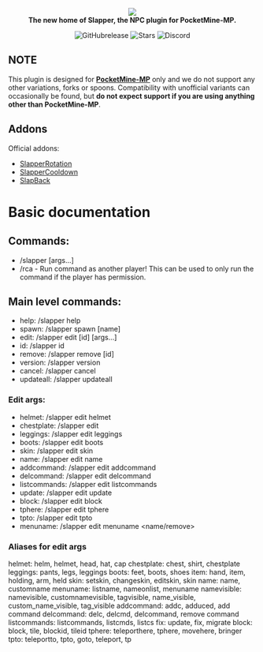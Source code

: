 <p align="center">
    <a href="https://github.com/Vecnavium/Slapper"><img src="https://github.com/Vecnavium/Slapper/blob/stable/icon.png"></img></a><br>
    <b>The new home of Slapper, the NPC plugin for PocketMine-MP.</b>
</p>

<p align="center">
    <img alt="GitHubrelease" src="https://img.shields.io/github/v/release/Vecnavium/Slapper?label=release&sort=semver">
      <img alt="Stars" src= "https://img.shields.io/github/stars/Vecnavium/Slapper?style=for-the-badge">
    <img href="https://discord.gg/6M9tGyWPjr"><img src="https://img.shields.io/discord/837701868649709568?label=discord&color=7289DA&logo=discord" alt="Discord" /></a>
</p>

## NOTE
This plugin is designed for **[PocketMine-MP](https://github.com/pmmp/PocketMine-MP)** only and we do not support any other variations, forks or spoons.
Compatibility with unofficial variants can occasionally be found, but **do not expect support if you are using anything other than PocketMine-MP**.

## Addons

Official addons:
- [SlapperRotation](https://github.com/Vecnavium/SlapperRotation)
- [SlapperCooldown](https://github.com/Vecnavium/SlapperCooldown)
- [SlapBack](https://github.com/Vecnavium/SlapBack)



# Basic documentation

## Commands:

- /slapper [args...]
- /rca <player> <command> - Run command as another player! This can be used to only run the command if the player has permission.

## Main level commands:
- help: /slapper help
- spawn: /slapper spawn <type> [name]
- edit: /slapper edit [id] [args...]
- id: /slapper id
- remove: /slapper remove [id]
- version: /slapper version
- cancel: /slapper cancel
- updateall: /slapper updateall

### Edit args:
- helmet: /slapper edit <eid> helmet <id>
- chestplate: /slapper edit <eid> <id>
- leggings: /slapper edit <eid> leggings <id>
- boots: /slapper edit <eid> boots <id>
- skin: /slapper edit <eid> skin
- name: /slapper edit <eid> name <name>
- addcommand: /slapper edit <eid> addcommand <command>
- delcommand: /slapper edit <eid> delcommand <command>
- listcommands: /slapper edit <eid> listcommands
- update: /slapper edit <eid> update
- block: /slapper edit <eid> block <id>
- tphere: /slapper edit <eid> tphere
- tpto: /slapper edit <eid> tpto
- menuname: /slapper edit <eid> menuname <name/remove>
	
	
### Aliases for edit args
helmet: helm, helmet, head, hat, cap
chestplate: chest, shirt, chestplate
leggings: pants, legs, leggings
boots: feet, boots, shoes
item: hand, item, holding, arm, held
skin: setskin, changeskin, editskin, skin
name: name, customname
menuname: listname, nameonlist, menuname
namevisible: namevisible, customnamevisible, tagvisible, name_visible, custom_name_visible, tag_visible
addcommand: addc, adduced, add command
delcommand: delc, delcmd, delcommand, remove command
listcommands: listcommands, listcmds, listcs
fix: update, fix, migrate
block: block, tile, blockid, tileid
tphere: teleporthere, tphere, movehere, bringer
tpto: teleportto, tpto, goto, teleport, tp
